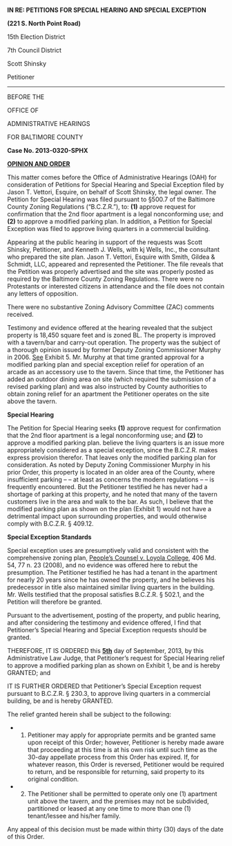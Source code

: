 **IN RE: PETITIONS FOR SPECIAL HEARING AND SPECIAL EXCEPTION****(221 S. North Point Road)**15th Election District7th Council DistrictScott Shinsky Petitioner
 
---BEFORE THEOFFICE OF

ADMINISTRATIVE HEARINGS
FOR BALTIMORE COUNTY **Case No. 2013-0320-SPHX** **<u>OPINION AND ORDER</u>**This matter comes before the Office of Administrative Hearings (OAH) for consideration of Petitions for Special Hearing and Special Exception filed by Jason T. Vettori, Esquire, on behalf of Scott Shinsky, the legal owner. The Petition for Special Hearing was filed pursuant to §500.7 of the Baltimore County Zoning Regulations (“B.C.Z.R.”), to: **(1)** approve request for confirmation that the 2nd floor apartment is a legal nonconforming use; and **(2)** to approve a modified parking plan. In addition, a Petition for Special Exception was filed to approve living quarters in a commercial building. Appearing at the public hearing in support of the requests was Scott Shinsky, Petitioner, and Kenneth J. Wells, with kj Wells, Inc., the consultant who prepared the site plan. Jason T. Vettori, Esquire with Smith, Gildea & Schmidt, LLC, appeared and represented the Petitioner. The file reveals that the Petition was properly advertised and the site was properly posted as required by the Baltimore County Zoning Regulations. There were no Protestants or interested citizens in attendance and the file does not contain any letters of opposition. There were no substantive Zoning Advisory Committee (ZAC) comments received. Testimony and evidence offered at the hearing revealed that the subject property is 18,450 square feet and is zoned BL. The property is improved with a tavern/bar and carry-out operation. The property was the subject of a thorough opinion issued by former Deputy Zoning Commissioner Murphy in 2006. <u>See</u> Exhibit 5. Mr. Murphy at that time granted approval for a modified parking plan and special exception relief for operation of an arcade as an accessory use to the tavern. Since that time, the Petitioner has added an outdoor dining area on site (which required the submission of a revised parking plan) and was also instructed by County authorities to obtain zoning relief for an apartment the Petitioner operates on the site above the tavern. **Special Hearing**The Petition for Special Hearing seeks **(1)** approve request for confirmation that the 2nd floor apartment is a legal nonconforming use; and **(2)** to approve a modified parking plan. believe the living quarters is an issue more appropriately considered as a special exception, since the B.C.Z.R. makes express provision therefor. That leaves only the modified parking plan for consideration. As noted by Deputy Zoning Commissioner Murphy in his prior Order, this property is located in an older area of the County, where insufficient parking – – at least as concerns the modern regulations – – is frequently encountered. But the Petitioner testified he has never had a shortage of parking at this property, and he noted that many of the tavern customers live in the area and walk to the bar. As such, I believe that the modified parking plan as shown on the plan (Exhibit 1) would not have a detrimental impact upon surrounding properties, and would otherwise comply with B.C.Z.R. § 409.12. **Special Exception Standards** Special exception uses are presumptively valid and consistent with the comprehensive zoning plan, <u>People’s Counsel v. Loyola College</u>, 406 Md. 54, 77 n. 23 (2008), and no evidence was offered here to rebut the presumption. The Petitioner testified he has had a tenant in the apartment for nearly 20 years since he has owned the property, and he believes his predecessor in title also maintained similar living quarters in the building. Mr. Wells testified that the proposal satisfies B.C.Z.R. § 502.1, and the Petition will therefore be granted. Pursuant to the advertisement, posting of the property, and public hearing, and after considering the testimony and evidence offered, I find that Petitioner’s Special Hearing and Special Exception requests should be granted. THEREFORE, IT IS ORDERED this **<u>5th</u>** day of September, 2013, by this Administrative Law Judge, that Petitioner’s request for Special Hearing relief to approve a modified parking plan as shown on Exhibit 1, be and is hereby GRANTED; and IT IS FURTHER ORDERED that Petitioner’s Special Exception request pursuant to B.C.Z.R. § 230.3, to approve living quarters in a commercial building, be and is hereby GRANTED. The relief granted herein shall be subject to the following:   * 1. Petitioner may apply for appropriate permits and be granted same upon receipt of this Order; however, Petitioner is hereby made aware that proceeding at this time is at his own risk until such time as the 30-day appellate process from this Order has expired. If, for whatever reason, this Order is reversed, Petitioner would be required to return, and be responsible for returning, said property to its original condition.   * 2. The Petitioner shall be permitted to operate only one (1) apartment unit above the tavern, and the premises may not be subdivided, partitioned or leased at any one time to more than one (1) tenant/lessee and his/her family. Any appeal of this decision must be made within thirty (30) days of the date of this Order. 